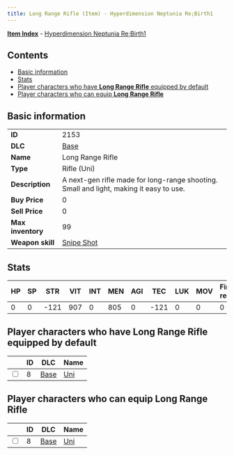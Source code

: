 ```yaml
---
title: Long Range Rifle (Item) - Hyperdimension Neptunia Re;Birth1
---
```


[**Item Index**](/neptunia/rb1/item/index.html) - [Hyperdimension Neptunia Re;Birth1](/neptunia/rb1)

## Contents

- [Basic information](#basic-information)
- [Stats](#stats)
- [Player characters who have **Long Range Rifle** equipped by default](#player-characters-who-have-long-range-rifle-equipped-by-default)
- [Player characters who can equip **Long Range Rifle**](#player-characters-who-can-equip-long-range-rifle)

## Basic information

|   |   |
| -- | -- |
| **ID** | 2153 |
| **DLC** | [Base](/neptunia/rb1/dlc/1-base.html) |
| **Name** | Long Range Rifle |
| **Type** | Rifle (Uni) |
| **Description** | A next-gen rifle made for long-range shooting. Small and light, making it easy to use. |
| **Buy Price** | 0 |
| **Sell Price** | 0 |
| **Max inventory** | 99 |
| **Weapon skill** | [Snipe Shot](/neptunia/rb1/skill/1-1402-snipe-shot.html) |


## Stats

| HP | SP | STR | VIT | INT | MEN | AGI | TEC | LUK | MOV | Fire res. | Ice res. | Wind res. | Lightning res. |
| -- | -- | --- | --- | --- | --- | --- | --- | --- | --- | --------- | -------- | --------- | -------------- |
| 0 | 0 | -121 | 907 | 0 | 805 | 0 | -121 | 0 | 0 | 0 | 0 | 0 | 0 |


## Player characters who have **Long Range Rifle** equipped by default

|    | ID | DLC | Name |
| -- | -- | --- | ---- |
| <input type="checkbox" id="rb1-player-1-8" class="trackbox" /> | 8 | [Base](/neptunia/rb1/dlc/1-base.html) | [Uni](/neptunia/rb1/player/1-8-uni.html) |


## Player characters who can equip **Long Range Rifle**

|    | ID | DLC | Name |
| -- | -- | --- | ---- |
| <input type="checkbox" id="rb1-player-1-8" class="trackbox" /> | 8 | [Base](/neptunia/rb1/dlc/1-base.html) | [Uni](/neptunia/rb1/player/1-8-uni.html) |
